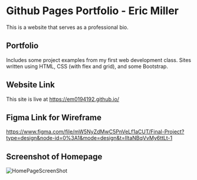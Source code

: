 # Github Pages Portfolio - Eric Miller 
This is a website that serves as a professional bio.

## Portfolio 
Includes some project examples from my first web development class. Sites written using HTML, CSS (with flex and grid), and some Bootstrap.

## Website Link
This site is live at https://em0194192.github.io/

## Figma Link for Wireframe
https://www.figma.com/file/mW5NyZdMwC5PnVeLf1aCUT/Final-Project?type=design&node-id=0%3A1&mode=design&t=IltaNBqVvMy6ttLt-1

## Screenshot of Homepage
![HomePageScreenShot](https://github.com/em0194192/em0194192.github.io/assets/147880851/e7a541e7-897c-414f-98a6-24dd0ba9d0e0)
